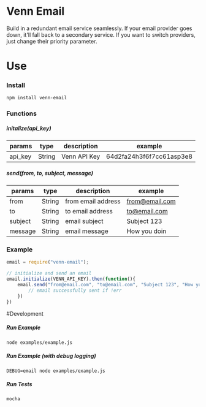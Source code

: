 # Venn Email
Build in a redundant email service seamlessly. If your email provider goes down, it'll fall back to a secondary service. If you want to switch providers, just change their priority parameter.

# Use

### Install
```bash
npm install venn-email
```
### Functions
##### initalize(api_key)
|params         | type   |    description      | example                    |
|---------------| ----   |   --------------------------- | ------------     |
|api_key        | String |   Venn API Key    | 64d2fa24h3f6f7cc61asp3e8         |
##### send(from, to, subject, message)
|params         | type   |    description      | example                    |
|---------------| ----   |   --------------------------- | ------------     |
|from           | String |   from email address    | from@email.com         |
|to             | String |   to email address      | to@email.com           |
|subject        | String |   email subject         | Subject 123            |
|message        | String |   email message         | How you doin           |

### Example
```js
email = require("venn-email");

// initialize and send an email
email.initialize(VENN_API_KEY).then(function(){
	email.send("from@email.com", "to@email.com", "Subject 123", "How you doin", function(err, result){
		// email successfully sent if !err
	})
})
```



#Development

##### Run Example
```
node examples/example.js
```

##### Run Example (with debug logging)
```
DEBUG=email node examples/example.js
```

##### Run Tests
```
mocha
```



